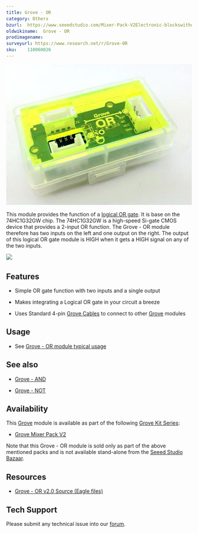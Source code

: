 ```yaml
---
title: Grove - OR
category: Others
bzurl:  https://www.seeedstudio.com/Mixer-Pack-V2Electronic-blockswithout-Arduinoplug-and-play-system-p-1867.html?cPath=14
oldwikiname:  Grove - OR
prodimagename:
surveyurl: https://www.research.net/r/Grove-OR
sku:    110060026
---
```

![](https://github.com/SeeedDocument/Grove-OR/raw/master/img/Mixer_v2.0_OR.jpg)

This module provides the function of a [logical OR gate](https://en.wikipedia.org/wiki/OR_gate). It is base on the 74HC1G32GW chip. The 74HC1G32GW is a high-speed Si-gate CMOS device that provides a 2-input OR function. The Grove - OR module therefore has two inputs on the left and one output on the right. The output of this logical OR gate module is HIGH when it gets a HIGH signal on any of the two inputs.

[![](https://github.com/SeeedDocument/Seeed-WiKi/raw/master/docs/images/300px-Get_One_Now_Banner-ragular.png)](https://www.seeedstudio.com/Mixer-Pack-V2Electronic-blockswithout-Arduinoplug-and-play-system-p-1867.html?cPath=14)

##  Features

*   Simple OR gate function with two inputs and a single output

*   Makes integrating a Logical OR gate in your circuit a breeze

*   Uses Standard 4-pin [Grove Cables](/Grove_System/#grove-cables "GROVE System") to connect to other [Grove](/Grove "Grove") modules

##  Usage

*   See [Grove - OR module typical usage](/Grove-Mixer_Pack_V2/#grove-or-module "GROVE MIXER PACK V2")

##  See also

*   [Grove - AND](/Grove-AND "Grove - AND")

*   [Grove - NOT](/Grove-NOT "Grove - NOT")

##  Availability

This [Grove](/Grove "Grove") module is available as part of the following [Grove Kit Series](/Grove_System/#grove-starter-kit "GROVE System"):

*   [Grove Mixer Pack V2](/Grove-Mixer_Pack_V2 "GROVE MIXER PACK V2")

Note that this Grove - OR module is sold only as part of the above mentioned packs and is not available stand-alone from the [Seeed Studio Bazaar](http://www.seeedstudio.com/depot/).

##  Resources

*   [Grove - OR v2.0 Source (Eagle files)](https://github.com/SeeedDocument/Grove-OR/raw/master/res/Grove-OR_v2.0_Eagle.zip)

## Tech Support
Please submit any technical issue into our [forum](http://forum.seeedstudio.com/). 